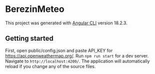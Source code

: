 # BerezinMeteo

This project was generated with [Angular CLI](https://github.com/angular/angular-cli) version 18.2.3.

## Getting started

First, open public/config.json and paste API_KEY for https://api.openweathermap.org/.
Run `npm run start` for a dev server. Navigate to `http://localhost:4200/`.
The application will automatically reload if you change any of the source files.
